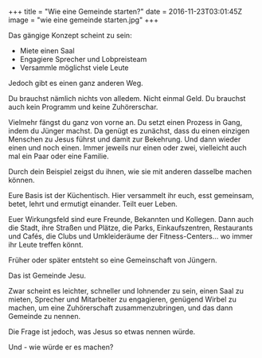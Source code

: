 +++
title = "Wie eine Gemeinde starten?"
date = 2016-11-23T03:01:45Z
image = "wie eine gemeinde starten.jpg"
+++


Das gängige Konzept scheint zu sein:

- Miete einen Saal
- Engagiere Sprecher und Lobpreisteam
- Versammle möglichst viele Leute

Jedoch gibt es einen ganz anderen Weg.

Du brauchst nämlich nichts von alledem. Nicht einmal Geld. Du brauchst auch kein Programm und keine Zuhörerschar.

Vielmehr fängst du ganz von vorne an. Du setzt einen Prozess in Gang, indem du Jünger machst. Da genügt es 
zunächst, dass du einen einzigen Menschen zu Jesus führst und damit zur Bekehrung. Und dann wieder einen und noch einen. Immer jeweils nur einen oder zwei, vielleicht auch mal ein Paar oder eine Familie.

Durch dein Beispiel zeigst du ihnen, wie sie mit anderen dasselbe machen können.

Eure Basis ist der Küchentisch. Hier versammelt ihr euch, esst gemeinsam, betet, lehrt und ermutigt einander. 
Teilt euer Leben.

Euer Wirkungsfeld sind eure Freunde, Bekannten und Kollegen. Dann auch die Stadt, ihre Straßen und Plätze, die Parks,
Einkaufszentren, Restaurants und Cafés, die Clubs und Umkleideräume der Fitness-Centers… wo immer ihr Leute treffen 
könnt.

Früher oder später entsteht so eine Gemeinschaft von Jüngern.

Das ist Gemeinde Jesu.

Zwar scheint es leichter, schneller und lohnender zu sein, einen Saal zu mieten, Sprecher und 
Mitarbeiter zu engagieren, genügend Wirbel zu machen, um eine Zuhörerschaft zusammenzubringen, und 
das dann Gemeinde zu nennen.

Die Frage ist jedoch, was Jesus so etwas nennen würde.

Und - wie würde er es machen?
